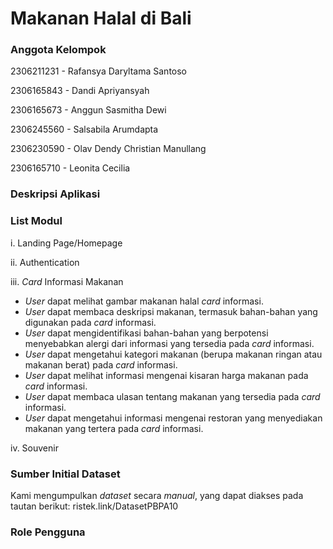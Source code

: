 
# Makanan Halal di Bali

### Anggota Kelompok
2306211231 - Rafansya Daryltama Santoso

2306165843 - Dandi Apriyansyah

2306165673 - Anggun Sasmitha Dewi

2306245560 - Salsabila Arumdapta

2306230590 - Olav Dendy Christian Manullang

2306165710 - Leonita Cecilia

### Deskripsi Aplikasi

### List Modul
i. Landing Page/Homepage

ii. Authentication

iii. *Card* Informasi Makanan
- *User* dapat melihat gambar makanan halal *card* informasi.
- *User* dapat membaca deskripsi makanan, termasuk bahan-bahan yang digunakan pada *card* informasi.
- *User* dapat mengidentifikasi bahan-bahan yang berpotensi menyebabkan alergi dari informasi yang tersedia pada *card* informasi.
- *User* dapat mengetahui kategori makanan (berupa makanan ringan atau makanan berat) pada *card* informasi.
- *User* dapat melihat informasi mengenai kisaran harga makanan pada *card* informasi.
- *User* dapat membaca ulasan tentang makanan yang tersedia pada *card* informasi.
- *User* dapat mengetahui informasi mengenai restoran yang menyediakan makanan yang tertera pada *card* informasi.

iv. Souvenir

### Sumber Initial Dataset
Kami mengumpulkan *dataset* secara *manual*, yang dapat diakses pada tautan berikut:
ristek.link/DatasetPBPA10

### Role Pengguna
